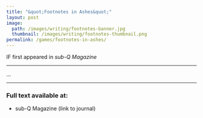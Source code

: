 ```yaml
---
title: "&quot;Footnotes in Ashes&quot;"
layout: post
image:
  path: /images/writing/footnotes-banner.jpg
  thumbnail: /images/writing/footnotes-thumbnail.png
permalink: /games/footnotes-in-ashes/
---
```

IF first appeared in *sub-Q Magazine*

---


...

---
### Full text available at:
- sub-Q Magazine (link to journal)

